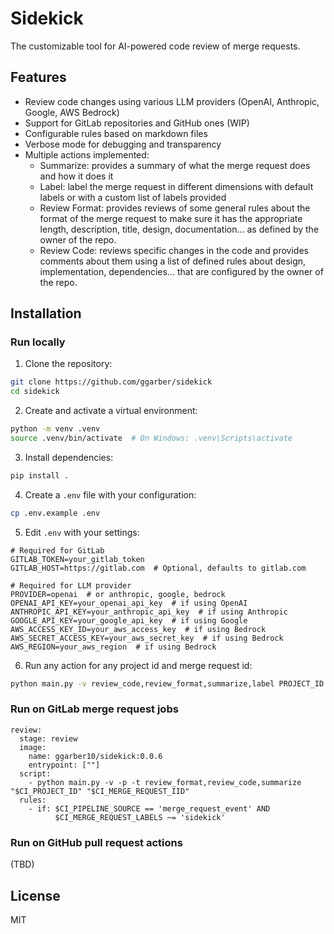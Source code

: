 # Sidekick

The customizable tool for AI-powered code review of merge requests.

## Features

- Review code changes using various LLM providers (OpenAI, Anthropic, Google, AWS Bedrock)
- Support for GitLab repositories and GitHub ones (WIP)
- Configurable rules based on markdown files
- Verbose mode for debugging and transparency
- Multiple actions implemented:
   - Summarize: provides a summary of what the merge request does and how it does it
   - Label: label the merge request in different dimensions with default labels or with a custom list of labels provided
   - Review Format: provides reviews of some general rules about the format of the merge request to make sure it has the appropriate length, description, title, design, documentation... as defined by the owner of the repo.
   - Review Code: reviews specific changes in the code and provides comments about them using a list of defined rules about design, implementation, dependencies... that are configured by the owner of the repo. 

## Installation

### Run locally 

1. Clone the repository:
```bash
git clone https://github.com/ggarber/sidekick
cd sidekick
```

2. Create and activate a virtual environment:
```bash
python -m venv .venv
source .venv/bin/activate  # On Windows: .venv\Scripts\activate
```

3. Install dependencies:
```bash
pip install .
```

4. Create a `.env` file with your configuration:
```bash
cp .env.example .env
```

5. Edit `.env` with your settings:
```env
# Required for GitLab
GITLAB_TOKEN=your_gitlab_token
GITLAB_HOST=https://gitlab.com  # Optional, defaults to gitlab.com

# Required for LLM provider
PROVIDER=openai  # or anthropic, google, bedrock
OPENAI_API_KEY=your_openai_api_key  # if using OpenAI
ANTHROPIC_API_KEY=your_anthropic_api_key  # if using Anthropic
GOOGLE_API_KEY=your_google_api_key  # if using Google
AWS_ACCESS_KEY_ID=your_aws_access_key  # if using Bedrock
AWS_SECRET_ACCESS_KEY=your_aws_secret_key  # if using Bedrock
AWS_REGION=your_aws_region  # if using Bedrock
```

6. Run any action for any project id and merge request id:
```bash
python main.py -v review_code,review_format,summarize,label PROJECT_ID MERGE_REQUEST_IID -p
```

### Run on GitLab merge request jobs

```
review:
  stage: review
  image:
    name: ggarber10/sidekick:0.0.6
    entrypoint: [""]
  script:
    - python main.py -v -p -t review_format,review_code,summarize "$CI_PROJECT_ID" "$CI_MERGE_REQUEST_IID"
  rules:
    - if: $CI_PIPELINE_SOURCE == 'merge_request_event' AND
          $CI_MERGE_REQUEST_LABELS ~= 'sidekick'
```

### Run on GitHub pull request actions
(TBD)

## License

MIT 

